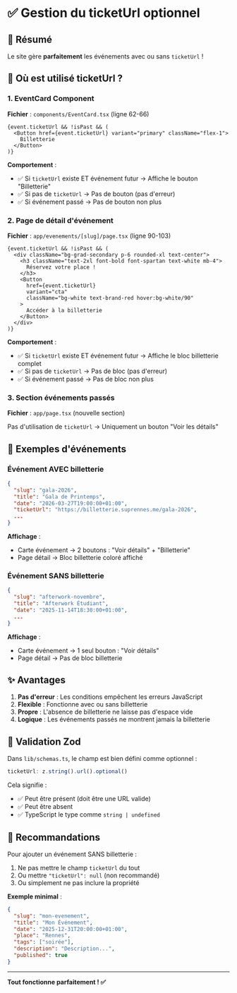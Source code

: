 # ✅ Gestion du ticketUrl optionnel

## 🎯 Résumé

Le site gère **parfaitement** les événements avec ou sans `ticketUrl` !

## 📍 Où est utilisé ticketUrl ?

### 1. EventCard Component
**Fichier** : `components/EventCard.tsx` (ligne 62-66)

```tsx
{event.ticketUrl && !isPast && (
  <Button href={event.ticketUrl} variant="primary" className="flex-1">
    Billetterie
  </Button>
)}
```

**Comportement** :
- ✅ Si `ticketUrl` existe ET événement futur → Affiche le bouton "Billetterie"
- ✅ Si pas de `ticketUrl` → Pas de bouton (pas d'erreur)
- ✅ Si événement passé → Pas de bouton non plus

### 2. Page de détail d'événement
**Fichier** : `app/evenements/[slug]/page.tsx` (ligne 90-103)

```tsx
{event.ticketUrl && !isPast && (
  <div className="bg-grad-secondary p-6 rounded-xl text-center">
    <h3 className="text-2xl font-bold font-spartan text-white mb-4">
      Réservez votre place !
    </h3>
    <Button
      href={event.ticketUrl}
      variant="cta"
      className="bg-white text-brand-red hover:bg-white/90"
    >
      Accéder à la billetterie
    </Button>
  </div>
)}
```

**Comportement** :
- ✅ Si `ticketUrl` existe ET événement futur → Affiche le bloc billetterie complet
- ✅ Si pas de `ticketUrl` → Pas de bloc (pas d'erreur)
- ✅ Si événement passé → Pas de bloc non plus

### 3. Section événements passés
**Fichier** : `app/page.tsx` (nouvelle section)

Pas d'utilisation de `ticketUrl` → Uniquement un bouton "Voir les détails"

## 🎨 Exemples d'événements

### Événement AVEC billetterie
```json
{
  "slug": "gala-2026",
  "title": "Gala de Printemps",
  "date": "2026-03-27T19:00:00+01:00",
  "ticketUrl": "https://billetterie.suprennes.me/gala-2026",
  ...
}
```

**Affichage** :
- Carte événement → 2 boutons : "Voir détails" + "Billetterie"
- Page détail → Bloc billetterie coloré affiché

### Événement SANS billetterie
```json
{
  "slug": "afterwork-novembre",
  "title": "Afterwork Étudiant",
  "date": "2025-11-14T18:30:00+01:00",
  ...
}
```

**Affichage** :
- Carte événement → 1 seul bouton : "Voir détails"
- Page détail → Pas de bloc billetterie

## ✨ Avantages

1. **Pas d'erreur** : Les conditions empêchent les erreurs JavaScript
2. **Flexible** : Fonctionne avec ou sans billetterie
3. **Propre** : L'absence de billetterie ne laisse pas d'espace vide
4. **Logique** : Les événements passés ne montrent jamais la billetterie

## 🔧 Validation Zod

Dans `lib/schemas.ts`, le champ est bien défini comme optionnel :

```typescript
ticketUrl: z.string().url().optional()
```

Cela signifie :
- ✅ Peut être présent (doit être une URL valide)
- ✅ Peut être absent
- ✅ TypeScript le type comme `string | undefined`

## 🎯 Recommandations

Pour ajouter un événement SANS billetterie :
1. Ne pas mettre le champ `ticketUrl` du tout
2. Ou mettre `"ticketUrl": null` (non recommandé)
3. Ou simplement ne pas inclure la propriété

**Exemple minimal** :
```json
{
  "slug": "mon-evenement",
  "title": "Mon Événement",
  "date": "2025-12-31T20:00:00+01:00",
  "place": "Rennes",
  "tags": ["soirée"],
  "description": "Description...",
  "published": true
}
```

---

**Tout fonctionne parfaitement ! ✅**


